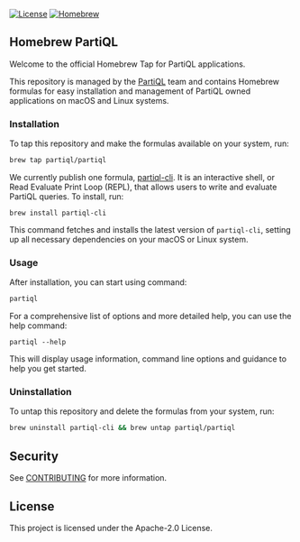 [![License](https://img.shields.io/hexpm/l/plug.svg)](https://github.com/partiql/homebrew-partiql/blob/main/LICENSE)
[![Homebrew](https://img.shields.io/badge/Homebrew-Install-brightgreen.svg)](https://github.com/partiql/homebrew-partiql)
## Homebrew PartiQL

Welcome to the official Homebrew Tap for PartiQL applications.

This repository is managed by the [PartiQL](https://github.com/partiql) team and contains Homebrew formulas for easy installation and management of PartiQL owned applications on macOS and Linux systems.

### Installation
To tap this repository and make the formulas available on your system, run: 

```bash
brew tap partiql/partiql 
```

We currently publish one formula, [partiql-cli](https://github.com/partiql/partiql-lang-kotlin/wiki/Command-Line-Tutorial). It is an interactive shell, or Read Evaluate Print Loop (REPL), that allows users to write and evaluate PartiQL queries. 
 To install, run:
```
brew install partiql-cli
```
This command fetches and installs the latest version of `partiql-cli`, setting up all necessary dependencies on your macOS or Linux system.

### Usage
After installation, you can start using command:
```bash
partiql
```
For a comprehensive list of options and more detailed help, you can use the help command:
```
partiql --help
```
This will display usage information, command line options and guidance to help you get started.

### Uninstallation
To untap this repository and delete the formulas from your system, run: 

```bash
brew uninstall partiql-cli && brew untap partiql/partiql
```

## Security

See [CONTRIBUTING](CONTRIBUTING.md#security-issue-notifications) for more information.

## License

This project is licensed under the Apache-2.0 License.

